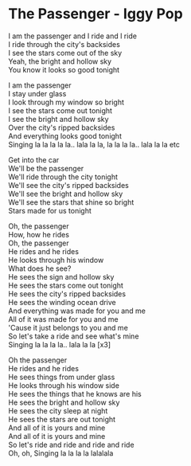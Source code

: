 # The Passenger - Iggy Pop

I am the passenger and I ride and I ride\
I ride through the city's backsides\
I see the stars come out of the sky\
Yeah, the bright and hollow sky\
You know it looks so good tonight

I am the passenger\
I stay under glass\
I look through my window so bright\
I see the stars come out tonight\
I see the bright and hollow sky\
Over the city's ripped backsides\
And everything looks good tonight\
Singing la la la la la.. lala la la, la la la la.. lala la la etc

Get into the car\
We'll be the passenger\
We'll ride through the city tonight\
We'll see the city's ripped backsides\
We'll see the bright and hollow sky\
We'll see the stars that shine so bright\
Stars made for us tonight

Oh, the passenger\
How, how he rides\
Oh, the passenger\
He rides and he rides\
He looks through his window\
What does he see?\
He sees the sign and hollow sky\
He sees the stars come out tonight\
He sees the city's ripped backsides\
He sees the winding ocean drive\
And everything was made for you and me\
All of it was made for you and me\
'Cause it just belongs to you and me\
So let's take a ride and see what's mine\
Singing la la la la.. lala la la [x3]

Oh the passenger\
He rides and he rides\
He sees things from under glass\
He looks through his window side\
He sees the things that he knows are his\
He sees the bright and hollow sky\
He sees the city sleep at night\
He sees the stars are out tonight\
And all of it is yours and mine\
And all of it is yours and mine\
So let's ride and ride and ride and ride\
Oh, oh, Singing la la la la lalalala
